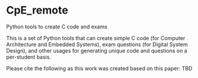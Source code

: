 # CpE_remote
 Python tools to create C code and exams

This is a set of Python tools that can create simple C code (for Computer Architecture and Embedded Systems), exam questions (for Digital System Design), and other usages for
generating unique code and questions on a per-student basis.

Please cite the following as this work was created based on this paper:
TBD
